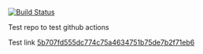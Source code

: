 [![Build Status](https://github.com/jrouwe/TestRepo/actions/workflows/build.yml/badge.svg)](https://github.com/jrouwe/TestRepo/actions/)

Test repo to test github actions

Test link [5b707fd555dc774c75a4634751b75de7b2f71eb6](commit/5b707fd555dc774c75a4634751b75de7b2f71eb6)